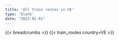 ```yaml
---
title: 'All train routes in VE'
type: 'blank'
date: "2023-01-01"
---
```


{{< breadcrumbs >}}
{{< train_routes country=VE >}}
